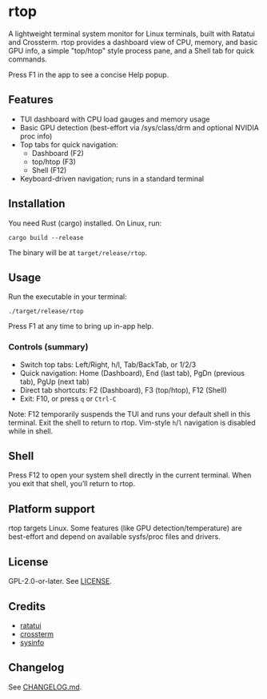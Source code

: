 # rtop

A lightweight terminal system monitor for Linux terminals, built with Ratatui and Crossterm. rtop provides a dashboard view of CPU, memory, and basic GPU info, a simple "top/htop" style process pane, and a Shell tab for quick commands.

Press F1 in the app to see a concise Help popup.

## Features
- TUI dashboard with CPU load gauges and memory usage
- Basic GPU detection (best-effort via /sys/class/drm and optional NVIDIA proc info)
- Top tabs for quick navigation:
  - Dashboard (F2)
  - top/htop (F3)
  - Shell (F12)
- Keyboard-driven navigation; runs in a standard terminal

## Installation
You need Rust (cargo) installed. On Linux, run:

```
cargo build --release
```

The binary will be at `target/release/rtop`.

## Usage
Run the executable in your terminal:

```
./target/release/rtop
```

Press F1 at any time to bring up in-app help.

### Controls (summary)
- Switch top tabs: Left/Right, h/l, Tab/BackTab, or 1/2/3
- Quick navigation: Home (Dashboard), End (last tab), PgDn (previous tab), PgUp (next tab)
- Direct tab shortcuts: F2 (Dashboard), F3 (top/htop), F12 (Shell)
- Exit: F10, or press `q` or `Ctrl-C`

Note: F12 temporarily suspends the TUI and runs your default shell in this terminal. Exit the shell to return to rtop. Vim-style `h`/`l` navigation is disabled while in shell.

## Shell
Press F12 to open your system shell directly in the current terminal. When you exit that shell, you’ll return to rtop.

## Platform support
rtop targets Linux. Some features (like GPU detection/temperature) are best-effort and depend on available sysfs/proc files and drivers.

## License
GPL-2.0-or-later. See [LICENSE](LICENSE).

## Credits
- [ratatui](https://github.com/ratatui-org/ratatui)
- [crossterm](https://github.com/crossterm-rs/crossterm)
- [sysinfo](https://github.com/GuillaumeGomez/sysinfo)

## Changelog
See [CHANGELOG.md](CHANGELOG.md).

